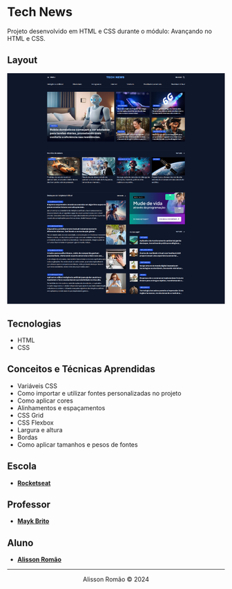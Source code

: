 # Tech News
Projeto desenvolvido em HTML e CSS durante o módulo: Avançando no HTML e CSS.

## Layout
![tech-news-desktop-image](./screenshot/tech-news-desktop.png)

## Tecnologias
- HTML
- CSS

## Conceitos e Técnicas Aprendidas
- Variáveis CSS
- Como importar e utilizar fontes personalizadas no projeto
- Como aplicar cores 
- Alinhamentos e espaçamentos
- CSS Grid
- CSS Flexbox
- Largura e altura
- Bordas
- Como aplicar tamanhos e pesos de fontes 

 ## Escola
 - [**Rocketseat**](https://github.com/rocketseat)

## Professor
- [**Mayk Brito**](https://github.com/maykbrito)

## Aluno
- [**Alisson Romão**](https://github.com/alissonromaosantos)

---

<center>
  Alisson Romão &copy; 2024
</center>

